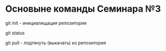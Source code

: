 # Основыне команды Семинара №3

 git init - инициалищация репозитория

 git status
 
 git pull - подтянуть (выкачать) из репозитория

